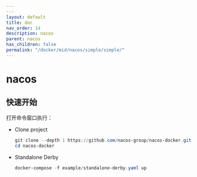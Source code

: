 ```yaml
---
---
layout: default
title: doc
nav_order: 14
description: nacos
parent: nacos
has_children: false
permalink: "/docker/mid/nacos/simple/simple/"
---
```


# nacos

## 快速开始

打开命令窗口执行：

* Clone project

  ```powershell
  git clone --depth 1 https://github.com/nacos-group/nacos-docker.git
  cd nacos-docker
  ```

* Standalone Derby

  ```powershell
  docker-compose -f example/standalone-derby.yaml up
  ```
